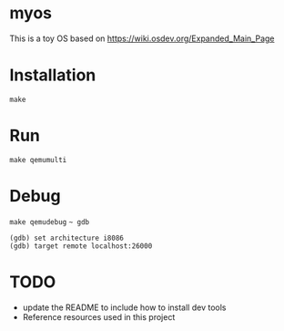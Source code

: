 # myos
This is a toy OS based on https://wiki.osdev.org/Expanded_Main_Page


# Installation
`make`

# Run
`make qemumulti`

# Debug
`make qemudebug`
`~ gdb`
```
(gdb) set architecture i8086
(gdb) target remote localhost:26000
```

# TODO
- update the README to include how to install dev tools
- Reference resources used in this project
